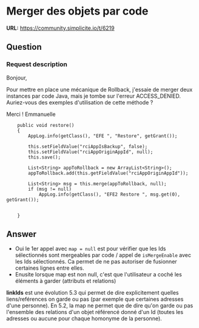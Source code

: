 # Merger des objets par code

**URL:** https://community.simplicite.io/t/6219

## Question
### Request description

Bonjour,

Pour mettre en place une mécanique de Rollback, j'essaie de merger deux instances par code Java, mais je tombe sur l'erreur ACCESS_DENIED.
Auriez-vous des exemples d'utilisation de cette méthode ?

Merci !
Emmanuelle


```
	public void restore()
	{
		AppLog.info(getClass(), "EFE ", "Restore", getGrant());
		
		this.setFieldValue("rciAppIsBackup", false);
		this.setFieldValue("rciAppOriginAppId", null);
		this.save();
		
		List<String> appToRollback = new ArrayList<String>();
		appToRollback.add(this.getFieldValue("rciAppOriginAppId"));
		
		List<String> msg = this.merge(appToRollback, null);
		if (msg != null)
			AppLog.info(getClass(), "EFE2 Restore ", msg.get(0), getGrant());
		

	}
```

## Answer
- Oui le 1er appel avec `map = null` est pour vérifier que les Ids sélectionnés sont mergeables par code / appel de `isMergeEnable` avec les Ids sélectionnés. Ca permet de ne pas autoriser de fusionner certaines lignes entre elles.
- Enusite lorsque map est non null, c'est que l'utilisateur a coché les éléments à garder (attributs et relations)


**linkIds** est une évolution 5.3 qui permet de dire explicitement quelles liens/reférences on garde ou pas (par exemple que certaines adresses d'une personne). En 5.2, la map ne permet que de dire qu'on garde ou pas l'ensemble des relations d'un objet référencé donné d'un Id (toutes les adresses ou aucune pour chaque homonyme de la personne).
